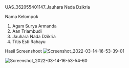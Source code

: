 UAS_362055401147_Jauhara Nada Dzikria

Nama Kelompok
1. Agam Surya Armanda
2. Aan Triambudi
3. Jauhara Nada Dzikria
4. Titis Esti Rahayu

Hasil Screenshoot
![Screenshot_2022-03-14-16-53-39-01](https://user-images.githubusercontent.com/100394405/158149269-9901139a-756a-4cc0-9b7a-add33eaf1f04.jpg)


![Screenshot_2022-03-14-16-53-54-60](https://user-images.githubusercontent.com/100394405/158149278-73486dd7-3c4d-4c07-a328-107d3c3f3da8.jpg)


